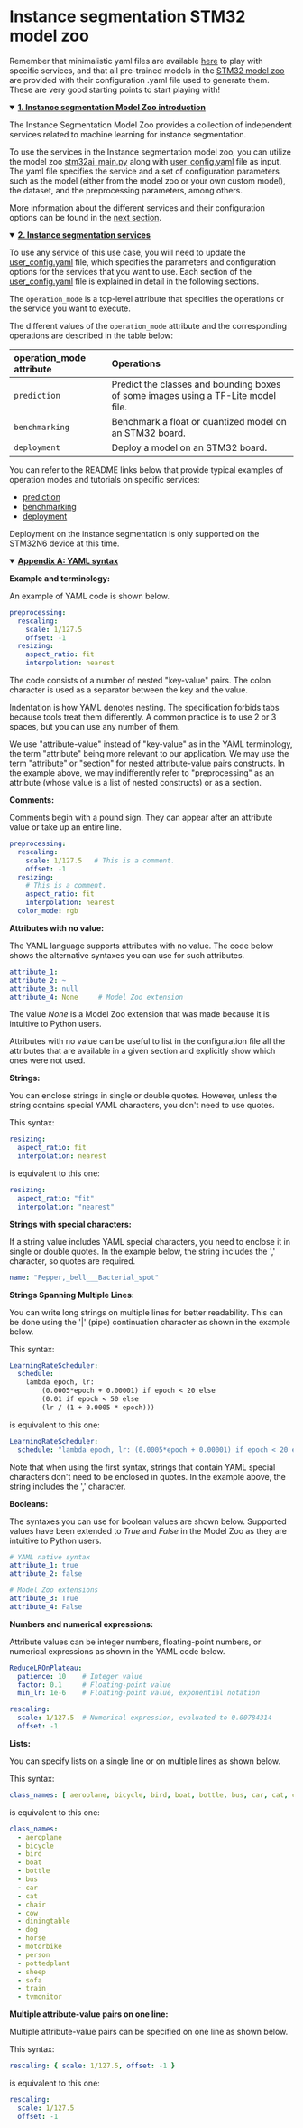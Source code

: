 # Instance segmentation STM32 model zoo

Remember that minimalistic yaml files are available [here](../src/config_file_examples/) to play with specific services, and that all pre-trained models in the [STM32 model zoo](https://github.com/STMicroelectronics/stm32ai-modelzoo/) are provided with their configuration .yaml file used to generate them. These are very good starting points to start playing with!

<details open><summary><a href="#1"><b>1. Instance segmentation Model Zoo introduction</b></a></summary><a id="1"></a>

The Instance Segmentation Model Zoo provides a collection of independent services related to machine learning for instance segmentation.

To use the services in the Instance segmentation model zoo, you can utilize the model
zoo [stm32ai_main.py](../stm32ai_main.py) along with [user_config.yaml](../user_config.yaml) file as input. The yaml file
specifies the service and a set of configuration parameters such as the model (either from the
model zoo or your own custom model), the dataset, and the preprocessing parameters, among others.

More information about the different services and their configuration options can be found in the <a href="#2">next section</a>.

</details>
<details open><summary><a href="#2"><b>2. Instance segmentation services </b></a></summary><a id="2"></a>

To use any service of this use case, you will need to update the [user_config.yaml](../user_config.yaml) file, which specifies the parameters and configuration options for the services that you want to use. Each section of the [user_config.yaml](../user_config.yaml) file is explained in detail in the following sections.

The `operation_mode` is a top-level attribute that specifies the operations or the service you want to execute.

The different values of the `operation_mode` attribute and the corresponding operations are described in the table below:

| operation_mode attribute | Operations                                                                                     |
|:-------------------------|:-----------------------------------------------------------------------------------------------|
| `prediction`             | Predict the classes and bounding boxes of some images using a TF-Lite model file.              |
| `benchmarking`           | Benchmark a float or quantized model on an STM32 board.                                        |
| `deployment`             | Deploy a model on an STM32 board.                                                              |

You can refer to the README links below that provide typical examples of operation modes and tutorials on specific services:

- [prediction](./README_PREDICTION.md)
- [benchmarking](./README_BENCHMARKING.md)
- [deployment](./README_DEPLOYMENT_STM32N6.md)

Deployment on the instance segmentation is only supported on the STM32N6 device at this time.

</details></ul>
</details>
<details open><summary><a href="#A"><b>Appendix A: YAML syntax</b></a></summary><a id="A"></a>

**Example and terminology:**

An example of YAML code is shown below.

```yaml
preprocessing:
  rescaling:
    scale: 1/127.5
    offset: -1
  resizing:
    aspect_ratio: fit
    interpolation: nearest
```

The code consists of a number of nested "key-value" pairs. The colon character is used as a separator between the key and the value.

Indentation is how YAML denotes nesting. The specification forbids tabs because tools treat them differently. A common practice is to use 2 or 3 spaces, but you can use any number of them.

We use "attribute-value" instead of "key-value" as in the YAML terminology, the term "attribute" being more relevant to our application. We may use the term "attribute" or "section" for nested attribute-value pairs constructs. In the example above, we may indifferently refer to "preprocessing" as an attribute (whose value is a list of nested constructs) or as a section.

**Comments:**

Comments begin with a pound sign. They can appear after an attribute value or take up an entire line.

```yaml
preprocessing:
  rescaling:
    scale: 1/127.5   # This is a comment.
    offset: -1
  resizing:
    # This is a comment.
    aspect_ratio: fit
    interpolation: nearest
  color_mode: rgb
```

**Attributes with no value:**

The YAML language supports attributes with no value. The code below shows the alternative syntaxes you can use for such attributes.

```yaml
attribute_1:
attribute_2: ~
attribute_3: null
attribute_4: None     # Model Zoo extension
```

The value *None* is a Model Zoo extension that was made because it is intuitive to Python users.

Attributes with no value can be useful to list in the configuration file all the attributes that are available in a given section and explicitly show which ones were not used.

**Strings:**

You can enclose strings in single or double quotes. However, unless the string contains special YAML characters, you don't need to use quotes.

This syntax:

```yaml
resizing:
  aspect_ratio: fit
  interpolation: nearest
```

is equivalent to this one:

```yaml
resizing:
  aspect_ratio: "fit"
  interpolation: "nearest"
```

**Strings with special characters:**

If a string value includes YAML special characters, you need to enclose it in single or double quotes. In the example below, the string includes the ',' character, so quotes are required.

```yaml
name: "Pepper,_bell___Bacterial_spot"
```

**Strings Spanning Multiple Lines:**

You can write long strings on multiple lines for better readability. This can be done using the '|' (pipe) continuation character as shown in the example below.

This syntax:

```yaml
LearningRateScheduler:
  schedule: |
    lambda epoch, lr:
        (0.0005*epoch + 0.00001) if epoch < 20 else
        (0.01 if epoch < 50 else
        (lr / (1 + 0.0005 * epoch)))
```

is equivalent to this one:

```yaml
LearningRateScheduler:
  schedule: "lambda epoch, lr: (0.0005*epoch + 0.00001) if epoch < 20 else (0.01 if epoch < 50 else (lr / (1 + 0.0005 * epoch)))"
```

Note that when using the first syntax, strings that contain YAML special characters don't need to be enclosed in quotes. In the example above, the string includes the ',' character.

**Booleans:**

The syntaxes you can use for boolean values are shown below. Supported values have been extended to *True* and *False* in the Model Zoo as they are intuitive to Python users.

```yaml
# YAML native syntax
attribute_1: true
attribute_2: false

# Model Zoo extensions
attribute_3: True
attribute_4: False
```

**Numbers and numerical expressions:**

Attribute values can be integer numbers, floating-point numbers, or numerical expressions as shown in the YAML code below.

```yaml
ReduceLROnPlateau:
  patience: 10    # Integer value
  factor: 0.1     # Floating-point value
  min_lr: 1e-6    # Floating-point value, exponential notation

rescaling:
  scale: 1/127.5  # Numerical expression, evaluated to 0.00784314
  offset: -1
```

**Lists:**

You can specify lists on a single line or on multiple lines as shown below.

This syntax:

```yaml
class_names: [ aeroplane, bicycle, bird, boat, bottle, bus, car, cat, chair, cow, diningtable, dog, horse, motorbike, person, pottedplant, sheep, sofa, train, tvmonitor ]
```

is equivalent to this one:

```yaml
class_names:
  - aeroplane
  - bicycle
  - bird
  - boat
  - bottle
  - bus
  - car
  - cat
  - chair
  - cow
  - diningtable
  - dog
  - horse
  - motorbike
  - person
  - pottedplant
  - sheep
  - sofa
  - train
  - tvmonitor
```

**Multiple attribute-value pairs on one line:**

Multiple attribute-value pairs can be specified on one line as shown below.

This syntax:

```yaml
rescaling: { scale: 1/127.5, offset: -1 }
```

is equivalent to this one:

```yaml
rescaling:
  scale: 1/127.5
  offset: -1
```

</details>
